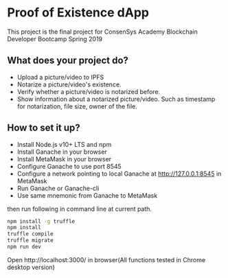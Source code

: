 # Proof of Existence dApp 
 This project is the final project for ConsenSys Academy Blockchain Developer Bootcamp Spring 2019

## What does your project do?

* Upload a picture/video to IPFS
* Notarize a picture/video's existence.
* Verify whether a picture/video is notarized before.
* Show information about a notarized picture/video. Such as timestamp for notarization, file size, owner of the file.

## How to set it up?

* Install Node.js v10+ LTS and npm
* Install Ganache in your browser
* Install MetaMask in your browser
* Configure Ganache to use port 8545
* Configure a network pointing to local Ganache at http://127.0.0.1:8545 in MetaMask
* Run Ganache or Ganache-cli
* Use same mnemonic from Ganache to MetaMask

then run following in command line at current path.

```sh
npm install -g truffle
npm install
truffle compile
truffle migrate
npm run dev
```
Open http://localhost:3000/ in browser(All functions tested in Chrome desktop version)
